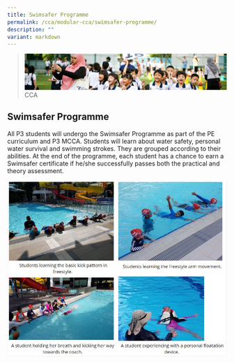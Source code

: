 ```yaml
---
title: Swimsafer Programme
permalink: /cca/modular-cca/swimsafer-programme/
description: ""
variant: markdown
---
```

>![](/images/CCA/CCA_02.jpg)
>CCA

## Swimsafer Programme

All P3 students will undergo the Swimsafer Programme as part of the PE curriculum and P3 MCCA. Students will learn about water safety, personal water survival and swimming strokes. They are grouped according to their abilities. At the end of the programme, each student has a chance to earn a Swimsafer certificate if he/she successfully passes both the practical and theory assessment.

![](/images/CCA/Swimsafer%20Programme%201.jpg)